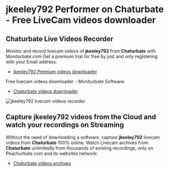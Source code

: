 # jkeeley792 Performer on Chaturbate - Free LiveCam videos downloader

## Chaturbate Live Videos Recorder

Monitor and record livecam videos of **jkeeley792** from **Chaturbate** with Moniturbate.com
Get a premium trial for free by just and only registering with your Email address:
* [jkeeley792 Premium videos downloader](https://moniturbate.com/request-demo-licence-key.html)

Free livecam videos downloader - Moniturbate Software:
* [Chaturbate videos downloader](https://moniturbate.com/moniturbate-download-software.html)

![jkeeley792 livecam videos recorder](https://peachurnet.com/templates/moniturbate-software.png)


## Capture jkeeley792 videos from the Cloud and watch your recordings on Streaming

Without the need of downloading a software, capture **jkeeley792** livecam videos from **Chaturbate** 100% online.
Watch Livecam archives from **Chaturbate** unlimitedly from thousands of existing recordings, only on Peachurbate.com and its websites network:
* [Chaturbate videos archives](https://peachurnet.com/)